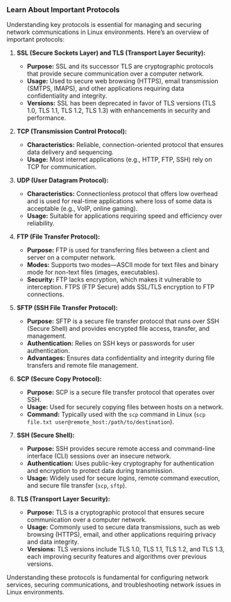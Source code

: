 ### Learn About Important Protocols

Understanding key protocols is essential for managing and securing network communications in Linux environments. Here’s an overview of important protocols:

1. **SSL (Secure Sockets Layer) and TLS (Transport Layer Security):**
   - **Purpose:** SSL and its successor TLS are cryptographic protocols that provide secure communication over a computer network.
   - **Usage:** Used to secure web browsing (HTTPS), email transmission (SMTPS, IMAPS), and other applications requiring data confidentiality and integrity.
   - **Versions:** SSL has been deprecated in favor of TLS versions (TLS 1.0, TLS 1.1, TLS 1.2, TLS 1.3) with enhancements in security and performance.

2. **TCP (Transmission Control Protocol):**
   - **Characteristics:** Reliable, connection-oriented protocol that ensures data delivery and sequencing.
   - **Usage:** Most internet applications (e.g., HTTP, FTP, SSH) rely on TCP for communication.

3. **UDP (User Datagram Protocol):**
   - **Characteristics:** Connectionless protocol that offers low overhead and is used for real-time applications where loss of some data is acceptable (e.g., VoIP, online gaming).
   - **Usage:** Suitable for applications requiring speed and efficiency over reliability.

4. **FTP (File Transfer Protocol):**
   - **Purpose:** FTP is used for transferring files between a client and server on a computer network.
   - **Modes:** Supports two modes—ASCII mode for text files and binary mode for non-text files (images, executables).
   - **Security:** FTP lacks encryption, which makes it vulnerable to interception. FTPS (FTP Secure) adds SSL/TLS encryption to FTP connections.

5. **SFTP (SSH File Transfer Protocol):**
   - **Purpose:** SFTP is a secure file transfer protocol that runs over SSH (Secure Shell) and provides encrypted file access, transfer, and management.
   - **Authentication:** Relies on SSH keys or passwords for user authentication.
   - **Advantages:** Ensures data confidentiality and integrity during file transfers and remote file management.

6. **SCP (Secure Copy Protocol):**
   - **Purpose:** SCP is a secure file transfer protocol that operates over SSH.
   - **Usage:** Used for securely copying files between hosts on a network.
   - **Command:** Typically used with the `scp` command in Linux (`scp file.txt user@remote_host:/path/to/destination`).

7. **SSH (Secure Shell):**
   - **Purpose:** SSH provides secure remote access and command-line interface (CLI) sessions over an insecure network.
   - **Authentication:** Uses public-key cryptography for authentication and encryption to protect data during transmission.
   - **Usage:** Widely used for secure logins, remote command execution, and secure file transfer (`scp`, `sftp`).

8. **TLS (Transport Layer Security):**
   - **Purpose:** TLS is a cryptographic protocol that ensures secure communication over a computer network.
   - **Usage:** Commonly used to secure data transmissions, such as web browsing (HTTPS), email, and other applications requiring privacy and data integrity.
   - **Versions:** TLS versions include TLS 1.0, TLS 1.1, TLS 1.2, and TLS 1.3, each improving security features and algorithms over previous versions.

Understanding these protocols is fundamental for configuring network services, securing communications, and troubleshooting network issues in Linux environments.
